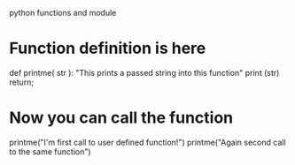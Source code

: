 python functions and module
# Function definition is here
def printme( str ):
   "This prints a passed string into this function"
   print (str)
   return;

# Now you can call the function
printme("I'm first call to user defined function!")
printme("Again second call to the same function")